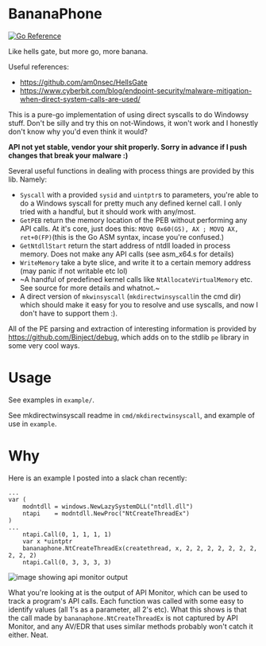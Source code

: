 # BananaPhone

[![Go Reference](https://pkg.go.dev/badge/github.com/C-Sto/BananaPhone.svg)](https://pkg.go.dev/github.com/C-Sto/BananaPhone/pkg/BananaPhone)

Like hells gate, but more go, more banana.

Useful references:
- https://github.com/am0nsec/HellsGate
- https://www.cyberbit.com/blog/endpoint-security/malware-mitigation-when-direct-system-calls-are-used/

This is a pure-go implementation of using direct syscalls to do Windowsy stuff. Don't be silly and try this on not-Windows, it won't work and I honestly don't know why you'd even think it would?

**API not yet stable, vendor your shit properly. Sorry in advance if I push changes that break your malware :)**

Several useful functions in dealing with process things are provided by this lib. Namely:
- `Syscall` with a provided `sysid` and `uintptr`s to parameters, you're able to do a Windows syscall for pretty much any defined kernel call. I only tried with a handful, but it should work with any/most.
- `GetPEB` return the memory location of the PEB without performing any API calls. At it's core, just does this: `MOVQ 0x60(GS), AX ; MOVQ AX, ret+0(FP)`(this is the Go ASM syntax, incase you're confused.)
- `GetNtdllStart` return the start address of ntdll loaded in process memory. Does not make any API calls (see asm_x64.s for details)
- `WriteMemory` take a byte slice, and write it to a certain memory address (may panic if not writable etc lol)
- ~A handful of predefined kernel calls like `NtAllocateVirtualMemory` etc. See source for more details and whatnot.~
- A direct version of `mkwinsyscall` (`mkdirectwinsyscall`in the cmd dir) which should make it easy for you to resolve and use syscalls, and now I don't have to support them :).

All of the PE parsing and extraction of interesting information is provided by https://github.com/Binject/debug, which adds on to the stdlib `pe` library in some very cool ways.

# Usage

See examples in `example/`.

See mkdirectwinsyscall readme in `cmd/mkdirectwinsyscall`, and example of use in `example`.

# Why

Here is an example I posted into a slack chan recently:

```
...
var (
	modntdll = windows.NewLazySystemDLL("ntdll.dll")
	ntapi    = modntdll.NewProc("NtCreateThreadEx")
)
...
	ntapi.Call(0, 1, 1, 1, 1)
	var x *uintptr
	bananaphone.NtCreateThreadEx(createthread, x, 2, 2, 2, 2, 2, 2, 2, 2, 2, 2)
	ntapi.Call(0, 3, 3, 3, 3)
 ```
![image showing api monitor output](img/apiMonitor.png)
  
  What you're looking at is the output of API Monitor, which can be used to track a program's API calls. Each function was called with some easy to identify values (all 1's as a parameter, all 2's etc). What this shows is that the call made by `bananaphone.NtCreateThreadEx` is not captured by API Monitor, and any AV/EDR that uses similar methods probably won't catch it either. Neat.
  
